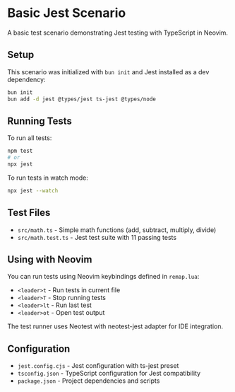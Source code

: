 # Basic Jest Scenario

A basic test scenario demonstrating Jest testing with TypeScript in Neovim.

## Setup

This scenario was initialized with `bun init` and Jest installed as a dev dependency:

```bash
bun init
bun add -d jest @types/jest ts-jest @types/node
```

## Running Tests

To run all tests:

```bash
npm test
# or
npx jest
```

To run tests in watch mode:

```bash
npx jest --watch
```

## Test Files

- `src/math.ts` - Simple math functions (add, subtract, multiply, divide)
- `src/math.test.ts` - Jest test suite with 11 passing tests

## Using with Neovim

You can run tests using Neovim keybindings defined in `remap.lua`:

- `<leader>t` - Run tests in current file
- `<leader>T` - Stop running tests
- `<leader>lt` - Run last test
- `<leader>ot` - Open test output

The test runner uses Neotest with neotest-jest adapter for IDE integration.

## Configuration

- `jest.config.cjs` - Jest configuration with ts-jest preset
- `tsconfig.json` - TypeScript configuration for Jest compatibility
- `package.json` - Project dependencies and scripts
